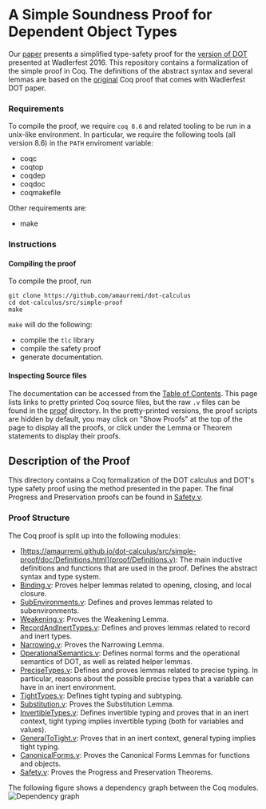 # A Simple Soundness Proof for Dependent Object Types

Our [paper](https://plg.uwaterloo.ca/~olhotak/pubs/oopsla17.pdf) presents a simplified type-safety proof for the [version of DOT](https://infoscience.epfl.ch/record/215280) presented at Wadlerfest 2016. This repository contains a formalization of the simple proof in Coq. The definitions of the abstract syntax and several lemmas are based on the [original](https://github.com/samuelgruetter/dot-calculus/blob/master/dev/lf/dot_top_bot.v) Coq proof that comes with Wadlerfest DOT paper.

### Requirements

To compile the proof, we require `coq 8.6` and related tooling to be run in a unix-like environment. In particular, we require the following tools (all version 8.6) in the `PATH` enviroment variable:
  * coqc
  * coqtop
  * coqdep
  * coqdoc
  * coqmakefile

Other requirements are:
  * make

### Instructions

#### Compiling the proof

To compile the proof, run

    git clone https://github.com/amaurremi/dot-calculus
    cd dot-calculus/src/simple-proof
    make

`make` will do the following:

- compile the `tlc` library
- compile the safety proof
- generate documentation.

#### Inspecting Source files

The documentation can be accessed from the [Table of Contents](https://amaurremi.github.io/dot-calculus/src/simple-proof/doc/toc.html). This page lists links to pretty printed Coq source files, but the raw `.v` files can be found in the [proof](proof) directory. In the pretty-printed versions, the proof scripts are hidden by default, you may click on "Show Proofs" at the top of the page to display all the proofs, or click under the Lemma or Theorem statements to display their proofs.

## Description of the Proof

This directory contains a Coq formalization of the DOT calculus and DOT's type safety proof using the method presented in the paper. The final Progress and Preservation proofs can be found in [Safety.v](proof/Safety.v).

### Proof Structure

The Coq proof is split up into the following modules:
  * [https://amaurremi.github.io/dot-calculus/src/simple-proof/doc/Definitions.html](proof/Definitions.v): The main inductive definitions and functions that are used in the proof. Defines the abstract syntax and type system.
  * [Binding.v](https://amaurremi.github.io/dot-calculus/src/simple-proof/doc/Binding.html): Proves helper lemmas related to opening, closing, and local closure.
  * [SubEnvironments.v](SubEnvironments.v): Defines and proves lemmas related to subenvironments.
  * [Weakening.v](https://amaurremi.github.io/dot-calculus/src/simple-proof/doc/Weakening.html): Proves the Weakening Lemma.
  * [RecordAndInertTypes.v](https://amaurremi.github.io/dot-calculus/src/simple-proof/doc/RecordAndInertTypes.html): Defines and proves lemmas related to record and inert types.
  * [Narrowing.v](https://amaurremi.github.io/dot-calculus/src/simple-proof/doc/Narrowing.html): Proves the Narrowing Lemma.
  * [OperationalSemantics.v](https://amaurremi.github.io/dot-calculus/src/simple-proof/doc/OperationalSemantics.html): Defines normal forms and the operational semantics of DOT, as well as related helper lemmas.
  * [PreciseTypes.v](https://amaurremi.github.io/dot-calculus/src/simple-proof/doc/PreciseTypes.html): Defines and proves lemmas related to precise typing. In particular, reasons about the possible precise types that a variable can have in an inert environment.
  * [TightTypes.v](https://amaurremi.github.io/dot-calculus/src/simple-proof/doc/TightTypes.html): Defines tight typing and subtyping.
  * [Substitution.v](https://amaurremi.github.io/dot-calculus/src/simple-proof/doc/Substitution.html): Proves the Substitution Lemma.
  * [InvertibleTypes.v](https://amaurremi.github.io/dot-calculus/src/simple-proof/doc/InvertibleTypes.html): Defines invertible typing and proves that in an inert context, tight typing implies invertible typing (both for variables and values).
  * [GeneralToTight.v](https://amaurremi.github.io/dot-calculus/src/simple-proof/doc/GeneralToTight.html): Proves that in an inert context, general typing implies tight typing.
  * [CanonicalForms.v](https://amaurremi.github.io/dot-calculus/src/simple-proof/doc/CanonicalForms.html): Proves the Canonical Forms Lemmas for functions and objects.
  * [Safety.v](https://amaurremi.github.io/dot-calculus/src/simple-proof/doc/Safety.html): Proves the Progress and Preservation Theorems.

The following figure shows a dependency graph between the Coq modules.
![Dependency graph](https://amaurremi.github.io/dot-calculus/src/simple-proof/doc/graph.png)
